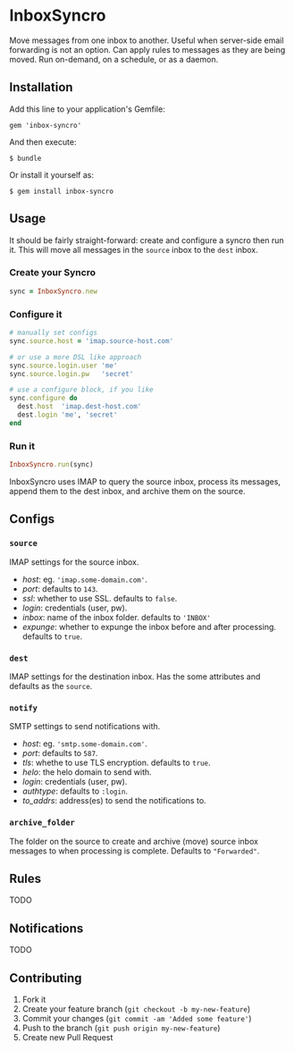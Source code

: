 # InboxSyncro

Move messages from one inbox to another.  Useful when server-side email forwarding is not an option.  Can apply rules to messages as they are being moved.  Run on-demand, on a schedule, or as a daemon.

## Installation

Add this line to your application's Gemfile:

    gem 'inbox-syncro'

And then execute:

    $ bundle

Or install it yourself as:

    $ gem install inbox-syncro

## Usage

It should be fairly straight-forward: create and configure a syncro then run it.  This will move all messages in the `source` inbox to the `dest` inbox.

### Create your Syncro

```ruby
sync = InboxSyncro.new
```

### Configure it

```ruby
# manually set configs
sync.source.host = 'imap.source-host.com'

# or use a more DSL like approach
sync.source.login.user 'me'
sync.source.login.pw   'secret'

# use a configure block, if you like
sync.configure do
  dest.host  'imap.dest-host.com'
  dest.login 'me', 'secret'
end
```

### Run it

```ruby
InboxSyncro.run(sync)
```

InboxSyncro uses IMAP to query the source inbox, process its messages, append them to the dest inbox, and archive them on the source.

## Configs

### `source`

IMAP settings for the source inbox.

* *host*: eg. `'imap.some-domain.com'`.
* *port*: defaults to `143`.
* *ssl*:  whether to use SSL.  defaults to `false`.
* *login*: credentials (user, pw).
* *inbox*: name of the inbox folder.  defaults to `'INBOX'`
* *expunge*: whether to expunge the inbox before and after processing.  defaults to `true`.

### `dest`

IMAP settings for the destination inbox.  Has the some attributes and defaults as the `source`.

### `notify`

SMTP settings to send notifications with.

* *host*: eg. `'smtp.some-domain.com'`.
* *port*: defaults to `587`.
* *tls*: whethe to use TLS encryption.  defaults to `true`.
* *helo*: the helo domain to send with.
* *login*: credentials (user, pw).
* *authtype*: defaults to `:login`.
* *to_addrs*: address(es) to send the notifications to.

### `archive_folder`

The folder on the source to create and archive (move) source inbox messages to when processing is complete.  Defaults to `"Forwarded"`.

## Rules

TODO

## Notifications

TODO

## Contributing

1. Fork it
2. Create your feature branch (`git checkout -b my-new-feature`)
3. Commit your changes (`git commit -am 'Added some feature'`)
4. Push to the branch (`git push origin my-new-feature`)
5. Create new Pull Request
